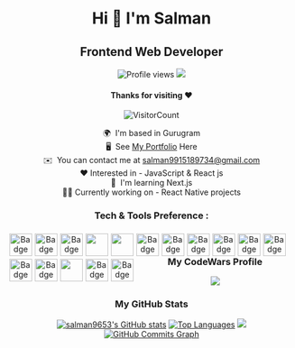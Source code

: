 <div align="center">

# Hi 👋 I'm Salman

## Frontend Web Developer

![Profile views](https://gpvc.arturio.dev/salman653)  <img src="https://img.shields.io/github/followers/salman9653?label=Follow" style=" float: left, margin-right:10px" />
#### Thanks for visiting :heart:
![VisitorCount](https://profile-counter.glitch.me/salman9653/count.svg)

🌍  I'm based in Gurugram <br/>
🖥️  See [My Portfolio](https://slmn-portfolio.netlify.app/) Here <br/>
✉️  You can contact me at [salman9915189734@gmail.com](mailto:salman9915189734@gmail.com)<br/>
❤️ Interested in - JavaScript & React js<br/>
🧠  I'm learning Next.js<br/>
🧑‍💻 Currently working on - React Native projects<br/>


### Tech & Tools Preference : 

<img alt="Badge" style="float: left; margin-right: 5px; margin-top: 5px; height:40px"  src="https://img.shields.io/badge/html5%20-%23E34F26.svg?&style=for-the-badge&logo=html5&logoColor=white"><img alt="Badge" style="float: left; margin-right: 5px; margin-top: 5px; height:40px"  src="https://img.shields.io/badge/css3%20-%231572B6.svg?&style=for-the-badge&logo=css3&logoColor=white"><img alt="Badge" style="float: left; margin-right: 5px; margin-top: 5px; height:40px"  src="https://img.shields.io/badge/bootstrap%20-%23563D7C.svg?&style=for-the-badge&logo=bootstrap&logoColor=white"><img style="float: left; margin-right: 5px; margin-top: 5px; height:40px" src="https://img.shields.io/badge/Sass-cc6699?style=for-the-badge&logo=sass&logoColor=white"><img style="float: left; margin-right: 5px; margin-top: 5px; height:40px" src="https://img.shields.io/badge/tailwind css-13bbc6?style=for-the-badge&logo=tailwindcss&logoColor=white"><img alt="Badge" style="float: left; margin-right: 5px; margin-top: 5px; height:40px"  src="https://img.shields.io/badge/javascript%20-%23eab430.svg?&style=for-the-badge&logo=javascript&logoColor=white"><img alt="Badge" style="float: left; margin-right: 5px; margin-top: 5px; height:40px" src="https://img.shields.io/badge/react.js%20-%2320232a.svg?&style=for-the-badge&logo=react&logoColor=white"><img alt="Badge" style="float: left; margin-right: 5px; margin-top: 5px; height:40px" src="https://img.shields.io/badge/next.js%20-%2320232a.svg?&style=for-the-badge&logo=next.js&logoColor=white"><img alt="Badge" style="float: left; margin-right: 5px; margin-top: 5px; height:40px"  src="https://img.shields.io/badge/node.js%20-%2343853D.svg?&style=for-the-badge&logo=node.js&logoColor=white"><img alt="Badge" style="float: left; margin-right: 5px; margin-top: 5px; height:40px" src="https://img.shields.io/badge/python%20-%2314354C.svg?&style=for-the-badge&logo=python&logoColor=white"><img alt="Badge" style="float: left; margin-right: 5px; margin-top: 5px; height:40px"  src="https://img.shields.io/badge/git%20-%23F05033.svg?&style=for-the-badge&logo=git&logoColor=white"><img alt="Badge" style="float: left; margin-right: 5px; margin-top: 5px; height:40px" src="http://img.shields.io/badge/-Github-000000?style=for-the-badge&logo=github&logoColor=white"><img alt="Badge" style="float: left; margin-right: 5px; margin-top: 5px; height:40px" src="http://img.shields.io/badge/-VS%20Code-007ACC?style=for-the-badge&logo=visual%20studio%20code&logoColor=white"><img style="float: left; margin-right: 5px; margin-top: 5px; height:40px" src="https://img.shields.io/badge/-Firebase-FFA611?style=for-the-badge&logo=firebase&logoColor=white"><img alt="Badge" style="float: left; margin-right: 5px; margin-top: 5px; height:40px" src="http://img.shields.io/badge/-Vercel-black?style=for-the-badge&logo=vercel&logoColor=white"><img alt="Badge" style="float: left; margin-right: 5px; margin-top: 5px; height:40px" src="http://img.shields.io/badge/-Netlify-41a5bd?style=for-the-badge&logo=netlify&logoColor=white">

### My CodeWars Profile
<a href="https://www.codewars.com/users/salman9653/">
   <img src="https://www.codewars.com/users/salman9653/badges/large" />
</a>


### My GitHub Stats
   
<a href="http://www.github.com/salman9653">
<img src="https://github-readme-stats.vercel.app/api?username=salman9653&show_icons=true&hide=issues,&title_color=10b981&text_color=ffffff&icon_color=ffffff&bg_color=22272e&hide_border=true&show_icons=true" alt="salman9653's GitHub stats" /></a>
   
 <a href="https://github.com/salman9653" align="left">
<img src="https://github-readme-stats.vercel.app/api/top-langs/?username=salman9653&langs_count=10&title_color=10b981&text_color=ffffff&icon_color=0891b2&bg_color=22272e&hide_border=true&locale=en&custom_title=Top%20%Languages" alt="Top Languages" /></a>
   
<a href="http://www.github.com/salman9653">
<img src="https://github-readme-streak-stats.herokuapp.com/?user=salman9653&stroke=ffffff&background=22272e&ring=10b981&fire=10b981&currStreakNum=ffffff&currStreakLabel=10b981&sideNums=ffffff&sideLabels=ffffff&dates=ffffff&hide_border=true" /></a>
      
<a href="http://www.github.com/salman9653">
<img src="https://activity-graph.herokuapp.com/graph?username=salman9653&bg_color=22272e&color=ffffff&line=10b981&point=ffffff&area_color=22272e&area=true&hide_border=true&custom_title=GitHub%20Commits%20Graph" alt="GitHub Commits Graph" /></a>

 </div>

